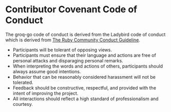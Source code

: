 # Contributor Covenant Code of Conduct

The groq-go code of conduct is derived from the Ladybird code of conduct which is derived from [The Ruby Community Conduct Guideline](https://www.ruby-lang.org/en/conduct/).

- Participants will be tolerant of opposing views.
- Participants must ensure that their language and actions are free of personal attacks and disparaging personal remarks.
- When interpreting the words and actions of others, participants should always assume good intentions.
- Behavior that can be reasonably considered harassment will not be tolerated.
- Feedback should be constructive, respectful, and provided with the intent of improving the project.
- All interactions should reflect a high standard of professionalism and courtesy.
